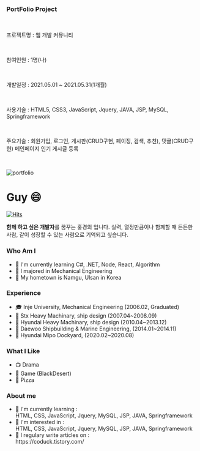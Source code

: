 <h3>PortFolio Project</h3><br>
<p>프로젝트명 : 웹 개발 커뮤니티</p><br>
<p>참여인원 : 1명(나)</p><br>
<p>개발일정 : 2021.05.01 ~ 2021.05.31(1개월)</p><br>
<p>사용기술 : HTML5, CSS3, JavaScript, Jquery, JAVA, JSP, MySQL, Springframework</p><br>
<p>주요기술 : 회원가입, 로그인, 게시판(CRUD구현, 페이징, 검색, 추천), 댓글(CRUD구현) 메인페이지 인기 게시글 등록</p><br>


![portfolio](https://user-images.githubusercontent.com/80883357/123399368-7eff0e80-d5df-11eb-90d3-fd903edf1a31.png)

<h1>Guy 😄</h1>

[![Hits](https://hits.seeyoufarm.com/api/count/incr/badge.svg?url=https%3A%2F%2Fgithub.com%2Fgjbae1212%2Fhit-counter)](https://hits.seeyoufarm.com)                 

<b>함께 하고 싶은 개발자</b>를 꿈꾸는 홍경의 입니다.
실력, 열정만큼이나 함께할 때 든든한 사람, 같이 성장할 수 있는
사람으로 기억되고 싶습니다.<br>
<h3>Who Am I</h3>
<ul>
  <li>
    🌱 I'm currently learning C#, .NET, Node, React, Algorithm
  </li>
  <li>
    🥇 I majored in Mechanical Engineering
  </li>
  <li>
    🚅 My hometown is Namgu, Ulsan in Korea
  </li>
</ul>
<h3>Experience</h3>
<ul>
  <li>
    🎓 Inje University, Mechanical Engineering (2006.02, Graduated)
  </li>
  <li>
    💊 Stx Heavy Machinary, ship design (2007.04~2008.09)
  </li>
  <li>
    💊 Hyundai Heavy Machinary, ship design (2010.04~2013.12)
  </li>
  <li>
    💊 Daewoo Shipbuilding & Marine Engineering, (2014.01~2014.11)
  </li>
  <li>
    💊 Hyundai Mipo Dockyard, (2020.02~2020.08)
  </li>
</ul>
<h3>What I Like</h3>
<ul>
  <li>
    📺 Drama
  </li>
  <li>
    🔵 Game (BlackDesert)
  </li>
  <li>
    🍕 Pizza
  </li>
</ul>

<h3>About me</h3>
<ul>
  <li>
    🌱 I'm currently learning :<br>
    HTML, CSS, JavaScript, 
    Jquery, MySQL, JSP, JAVA, Springframework</h4>
  </li>
  <li>
    🤔 I'm interested in :<br> 
    HTML, CSS, JavaScript, 
    Jquery, MySQL, JSP, JAVA, Springframework
  </li>
  <li>
    💬 I regulary write articles on :<br>
    https://coduck.tistory.com/
  </li>
</ul>
<!--
**hgu0125/hgu0125** is a ✨ _special_ ✨ repository because its `README.md` (this file) appears on your GitHub profile.

Here are some ideas to get you started:

- 🔭 I’m currently working on ...
- 🌱 I’m currently learning ...
- 👯 I’m looking to collaborate on ...
- 🤔 I’m looking for help with ...
- 💬 Ask me about ...
- 📫 How to reach me: ...
- 😄 Pronouns: ...
- ⚡ Fun fact: ...
-->

